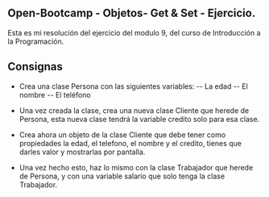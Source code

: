 ## Open-Bootcamp - Objetos- Get & Set - Ejercicio.
Esta es mi resolución del ejercicio del modulo 9, del curso de Introducción a la Programación.

## Consignas
- Crea una clase Persona con las siguientes variables:
    -- La edad
    -- El nombre
    -- El teléfono 

- Una vez creada la clase, crea una nueva clase Cliente que herede de Persona, esta nueva clase tendrá la variable credito solo para esa clase.

- Crea ahora un objeto de la clase Cliente que debe tener como propiedades la edad, el telefono, el nombre y el credito, tienes que darles valor y mostrarlas por pantalla.

- Una vez hecho esto, haz lo mismo con la clase Trabajador que herede de Persona, y con una variable salario que solo tenga la clase Trabajador.